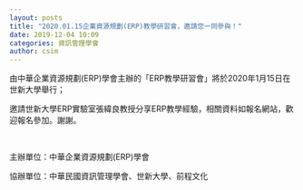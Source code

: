 ```yaml
---
layout: posts
title: "2020.01.15企業資源規劃(ERP)教學研習會，邀請您一同參與！"
date: 2019-12-04 10:09
categories: 資訊管理學會
author: csim
---
```


由中華企業資源規劃(ERP)學會主辦的「ERP教學研習會」將於2020年1月15日在世新大學舉行；

邀請世新大學ERP實驗室張緯良教授分享ERP教學經驗，相關資料如報名網站，歡迎報名參加。謝謝。

 

主辦單位：中華企業資源規劃(ERP)學會

協辦單位：中華民國資訊管理學會、世新大學、前程文化

 

 
